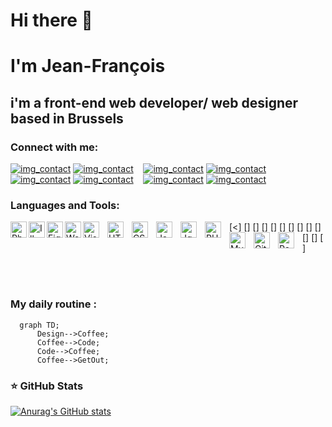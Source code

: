 # Hi there 👋

# I'm Jean-François 
## i'm a front-end web developer/ web designer based in Brussels

### Connect with me:

[![img_contact](./img/globe-light.svg)](https://#gh-light-mode-only)
[![img_contact](./img/globe-dark.svg)](https://#gh-dark-mode-only)
&nbsp;&nbsp;
[![img_contact](./img/dribble-light.svg)](https://#gh-light-mode-only)
[![img_contact](./img/dribble-dark.svg)](https://#gh-dark-mode-only)
&nbsp;&nbsp;
[![img_contact](./img/linkedin-light.svg)](https://www.linkedin.com/#gh-light-mode-only)
[![img_contact](./img/linkedin-dark.svg)](https://www.linkedin.com/#gh-dark-mode-only)
&nbsp;&nbsp;
[![img_contact](./img/instagram-light.svg)](https://instagram.com/#gh-light-mode-only)
[![img_contact](./img/instagram-dark.svg)](https://instagram.com/#gh-dark-mode-only)

### Languages and Tools:

[<<img align="left" alt="Photoshop" width="26px" src="https://cdn.jsdelivr.net/gh/devicons/devicon/icons/photoshop/photoshop-plain.svg" />]
[<img align="left" alt="Illustrator" width="26px" src="https://cdn.jsdelivr.net/gh/devicons/devicon/icons/illustrator/illustrator-plain.svg" />]
[<img align="left" alt="Figma" width="26px" src="https://cdn.jsdelivr.net/gh/devicons/devicon/icons/figma/figma-original.svg" />]
[<img align="left" alt="Wordpress" width="26px" src="https://cdn.jsdelivr.net/gh/devicons/devicon/icons/wordpress/wordpress-plain.svg" />]
[<img align="left" alt="Visual Studio Code" width="26px" src="https://cdn.jsdelivr.net/gh/devicons/devicon/icons/vscode/vscode-original.svg" style="padding-right:10px;" />]
[<img align="left" alt="HTML5" width="26px" src="https://cdn.jsdelivr.net/gh/devicons/devicon/icons/html5/html5-original.svg" style="padding-right:10px;" />]
[<img align="left" alt="CSS3" width="26px" src="https://cdn.jsdelivr.net/gh/devicons/devicon/icons/css3/css3-original.svg" style="padding-right:10px;" />]
[<img align="left" alt="JavaScript" width="26px" src="https://cdn.jsdelivr.net/gh/devicons/devicon/icons/javascript/javascript-original.svg" style="padding-right:10px;" />]
[<img align="left" alt="Jquery" width="26px" src="https://cdn.jsdelivr.net/gh/devicons/devicon/icons/jquery/jquery-plain-wordmark.svg" style="padding-right:10px;" />]
[<img align="left" alt="PHP" width="26px" src="https://cdn.jsdelivr.net/gh/devicons/devicon/icons/php/php-plain.svg" style="padding-right:10px;" />]
[<img align="left" alt="MySQL" width="26px" src="https://cdn.jsdelivr.net/gh/devicons/devicon/icons/mysql/mysql-original.svg" style="padding-right:10px;" />]
[<img align="left" alt="Git" width="26px" src="https://cdn.jsdelivr.net/gh/devicons/devicon/icons/git/git-original.svg" style="padding-right:10px;" />]
[<img align="left" alt="React" width="26px" src="https://cdn.jsdelivr.net/gh/devicons/devicon/icons/react/react-original.svg" style="padding-right:10px;" />]

<br/>
<br/>

### My daily routine :

```mermaid
  graph TD;
      Design-->Coffee;
      Coffee-->Code;
      Code-->Coffee;
      Coffee-->GetOut;
```

### ⭐ GitHub Stats

[![Anurag's GitHub stats](https://github-readme-stats.vercel.app/api?username=JFGEER83&show_icons=true&hide_border=false&title_color=3B1F94f&icon_color=FFE500&bg_color=09131B&text_color=ffffff&border_color=0c1a25)](https://github.com/anuraghazra/github-readme-stats)

<!--
**JFGEER83/JFGEER83** is a ✨ _special_ ✨ repository because its `README.md` (this file) appears on your GitHub profile.

Here are some ideas to get you started:

- 🔭 I’m currently working on ...
- 🌱 I’m currently learning ...
- 👯 I’m looking to collaborate on ...
- 🤔 I’m looking for help with ...
- 💬 Ask me about ...
- 📫 How to reach me: ...
- 😄 Pronouns: ...
- ⚡ Fun fact: ...
-->
